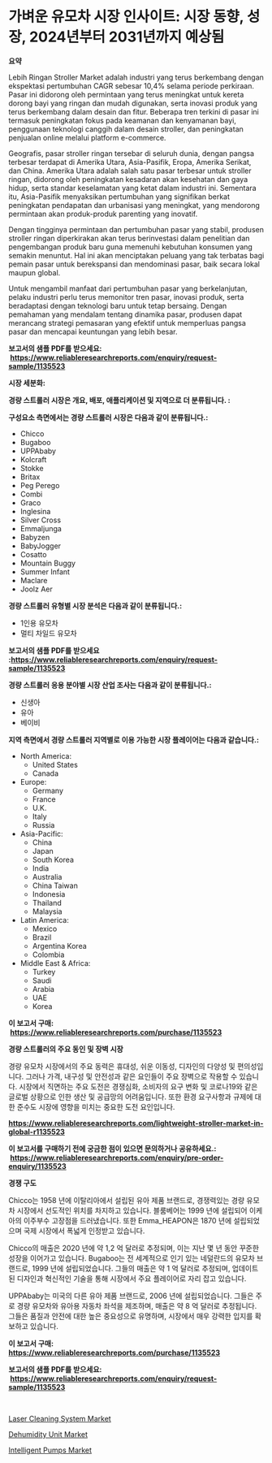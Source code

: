 <p><h1>가벼운 유모차 시장 인사이트: 시장 동향, 성장, 2024년부터 2031년까지 예상됨</h1></p><p><strong>요약</strong></p>
<p><p>Lebih Ringan Stroller Market adalah industri yang terus berkembang dengan ekspektasi pertumbuhan CAGR sebesar 10,4% selama periode perkiraan. Pasar ini didorong oleh permintaan yang terus meningkat untuk kereta dorong bayi yang ringan dan mudah digunakan, serta inovasi produk yang terus berkembang dalam desain dan fitur. Beberapa tren terkini di pasar ini termasuk peningkatan fokus pada keamanan dan kenyamanan bayi, penggunaan teknologi canggih dalam desain stroller, dan peningkatan penjualan online melalui platform e-commerce.</p><p>Geografis, pasar stroller ringan tersebar di seluruh dunia, dengan pangsa terbesar terdapat di Amerika Utara, Asia-Pasifik, Eropa, Amerika Serikat, dan China. Amerika Utara adalah salah satu pasar terbesar untuk stroller ringan, didorong oleh peningkatan kesadaran akan kesehatan dan gaya hidup, serta standar keselamatan yang ketat dalam industri ini. Sementara itu, Asia-Pasifik menyaksikan pertumbuhan yang signifikan berkat peningkatan pendapatan dan urbanisasi yang meningkat, yang mendorong permintaan akan produk-produk parenting yang inovatif.</p><p>Dengan tingginya permintaan dan pertumbuhan pasar yang stabil, produsen stroller ringan diperkirakan akan terus berinvestasi dalam penelitian dan pengembangan produk baru guna memenuhi kebutuhan konsumen yang semakin menuntut. Hal ini akan menciptakan peluang yang tak terbatas bagi pemain pasar untuk berekspansi dan mendominasi pasar, baik secara lokal maupun global.</p><p>Untuk mengambil manfaat dari pertumbuhan pasar yang berkelanjutan, pelaku industri perlu terus memonitor tren pasar, inovasi produk, serta beradaptasi dengan teknologi baru untuk tetap bersaing. Dengan pemahaman yang mendalam tentang dinamika pasar, produsen dapat merancang strategi pemasaran yang efektif untuk memperluas pangsa pasar dan mencapai keuntungan yang lebih besar.</p></p>
<p><strong>보고서의 샘플 PDF를 받으세요: &nbsp;<a href="https://www.reliableresearchreports.com/enquiry/request-sample/1135523">https://www.reliableresearchreports.com/enquiry/request-sample/1135523</a></strong></p>
<p><strong>시장 세분화:</strong></p>
<p><strong> 경량 스트롤러 시장은 개요, 배포, 애플리케이션 및 지역으로 더 분류됩니다. :</strong></p>
<p><strong>구성요소 측면에서는 경량 스트롤러 시장은 다음과 같이 분류됩니다.:</strong></p>
<p><ul><li>Chicco</li><li>Bugaboo</li><li>UPPAbaby</li><li>Kolcraft</li><li>Stokke</li><li>Britax</li><li>Peg Perego</li><li>Combi</li><li>Graco</li><li>Inglesina</li><li>Silver Cross</li><li>Emmaljunga</li><li>Babyzen</li><li>BabyJogger</li><li>Cosatto</li><li>Mountain Buggy</li><li>Summer Infant</li><li>Maclare</li><li>Joolz Aer</li></ul></p>
<p><strong> 경량 스트롤러 유형별 시장 분석은 다음과 같이 분류됩니다.:</strong></p>
<p><ul><li>1인용 유모차</li><li>멀티 차일드 유모차</li></ul></p>
<p><strong>보고서의 샘플 PDF를 받으세요 :<a href="https://www.reliableresearchreports.com/enquiry/request-sample/1135523">https://www.reliableresearchreports.com/enquiry/request-sample/1135523</a></strong></p>
<p><strong> 경량 스트롤러 응용 분야별 시장 산업 조사는 다음과 같이 분류됩니다.:</strong></p>
<p><ul><li>신생아</li><li>유아</li><li>베이비</li></ul></p>
<p><strong>지역 측면에서 경량 스트롤러 지역별로 이용 가능한 시장 플레이어는 다음과 같습니다.:</strong></p>
<p><ul>
    <li>
        North America:
        <ul>
            <li>United States</li>
            <li>Canada</li>
        </ul>
    </li>
    <li>
        Europe:
        <ul>
            <li>Germany</li>
            <li>France</li>
            <li>U.K.</li>
            <li>Italy</li>
            <li>Russia</li>
        </ul>
    </li>
    <li>
        Asia-Pacific:
        <ul>
            <li>China</li>
            <li>Japan</li>
            <li>South Korea</li>
            <li>India</li>
            <li>Australia</li>
            <li>China Taiwan</li>
            <li>Indonesia</li>
            <li>Thailand</li>
            <li>Malaysia</li>
        </ul>
    </li>
    <li>
        Latin America:
        <ul>
            <li>Mexico</li>
            <li>Brazil</li>
            <li>Argentina Korea</li>
            <li>Colombia</li>
        </ul>
    </li>
    <li>
        Middle East & Africa:
        <ul>
            <li>Turkey</li>
            <li>Saudi</li>
            <li>Arabia</li>
            <li>UAE</li>
            <li>Korea</li>
        </ul>
    </li>
    </ul></p>
<p><strong>이 보고서 구매: &nbsp;<a href="https://www.reliableresearchreports.com/purchase/1135523">https://www.reliableresearchreports.com/purchase/1135523</a></strong></p>
<p><strong>경량 스트롤러의 주요 동인 및 장벽 시장</strong></p>
<p><p>경량 유모차 시장에서의 주요 동력은 휴대성, 쉬운 이동성, 디자인의 다양성 및 편의성입니다. 그러나 가격, 내구성 및 안전성과 같은 요인들이 주요 장벽으로 작용할 수 있습니다. 시장에서 직면하는 주요 도전은 경쟁심화, 소비자의 요구 변화 및 코로나19와 같은 글로벌 상황으로 인한 생산 및 공급망의 어려움입니다. 또한 환경 요구사항과 규제에 대한 준수도 시장에 영향을 미치는 중요한 도전 요인입니다.</p></p>
<p><strong><a href="https://www.reliableresearchreports.com/lightweight-stroller-market-in-global-r1135523">https://www.reliableresearchreports.com/lightweight-stroller-market-in-global-r1135523</a></strong></p>
<p><strong>이 보고서를 구매하기 전에 궁금한 점이 있으면 문의하거나 공유하세요.: &nbsp;<a href="https://www.reliableresearchreports.com/enquiry/pre-order-enquiry/1135523">https://www.reliableresearchreports.com/enquiry/pre-order-enquiry/1135523</a></strong></p>
<p><strong>경쟁 구도</strong></p>
<p><p>Chicco는 1958 년에 이탈리아에서 설립된 유아 제품 브랜드로, 경쟁력있는 경량 유모차 시장에서 선도적인 위치를 차지하고 있습니다. 블룸베어는 1999 년에 설립되어 이케아의 이주부수 고장점을 드러냈습니다. 또한 Emma_HEAPON은 1870 년에 설립되었으며 국제 시장에서 폭넓게 인정받고 있습니다.</p><p>Chicco의 매출은 2020 년에 약 1,2 억 달러로 추정되며, 이는 지난 몇 년 동안 꾸준한 성장을 이어가고 있습니다. Bugaboo는 전 세계적으로 인기 있는 네덜란드의 유모차 브랜드로, 1999 년에 설립되었습니다. 그들의 매출은 약 1 억 달러로 추정되며, 업데이트 된 디자인과 혁신적인 기술을 통해 시장에서 주요 플레이어로 자리 잡고 있습니다.</p><p>UPPAbaby는 미국의 다른 유아 제품 브랜드로, 2006 년에 설립되었습니다. 그들은 주로 경량 유모차와 유아용 자동차 좌석을 제조하며, 매출은 약 8 억 달러로 추정됩니다. 그들은 품질과 안전에 대한 높은 중요성으로 유명하며, 시장에서 매우 강력한 입지를 확보하고 있습니다.</p></p>
<p><strong>이 보고서 구매: &nbsp; <a href="https://www.reliableresearchreports.com/purchase/1135523">https://www.reliableresearchreports.com/purchase/1135523</a></strong></p>
<p><strong>보고서의 샘플 PDF를 받으세요: &nbsp;<a href="https://www.reliableresearchreports.com/enquiry/request-sample/1135523">https://www.reliableresearchreports.com/enquiry/request-sample/1135523</a></strong><strong></strong></p>
<p>&nbsp;</p>
<p><p><a href="https://www.linkedin.com/pulse/laser-cleaning-system-market-research-report-its-history-forecast-i5osc?trackingId=%2Fzqe7qe2L02BVCwl%2FW2Bqw%3D%3D">Laser Cleaning System Market</a></p><p><a href="https://www.linkedin.com/pulse/dehumidity-unit-market-analysis-its-cagr-segmentation-global-8iaif?trackingId=brBc1NIVdq25S%2Bp8wUgvXg%3D%3D">Dehumidity Unit Market</a></p><p><a href="https://www.linkedin.com/pulse/intelligent-pumps-market-size-trends-complete-industry-overview-uizuc?trackingId=JfYML7LUU9jTJDjnkGvLWQ%3D%3D">Intelligent Pumps Market</a></p></p>